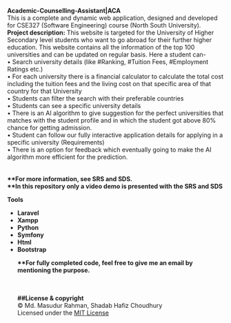 <b>Academic-Counselling-Assistant|ACA</b><br>
This is a complete and dynamic web application, designed and developed for CSE327 (Software Engineering) course (North South University).<br>
<b>Project description:</b> This website is targeted for the University of Higher Secondary level students who want to go abroad for their further higher education. This website contains all the information of the top 100 universities and can be updated on regular basis. Here a student can- <br>
•	Search university details (like #Ranking, #Tuition Fees, #Employment Ratings etc.)<br>
•	For each university there is a financial calculator to calculate the total cost including the tuition fees and the living cost on that specific area of that country for that University<br>
•	Students can filter the search with their preferable countries <br>
•	Students can see a specific university details<br>
•	There is an AI algorithm to give suggestion for the perfect universities that matches with the student profile and in which the student got above 80% chance for getting admission.<br>
•	Student can follow our fully interactive application details for applying in a specific university (Requirements)<br>
•	There is an option for feedback which eventually going to make the AI algorithm more efficient for the prediction.<br>
<br><br>
<b>**For more information, see SRS and SDS.<br>
**In this repository only a video demo is presented with the SRS and SDS<br>
  
<b>Tools</b>
<ul>
  <li>Laravel</li>
  <li>Xampp</li>
  <li>Python</li>
  <li>Symfony</li>
  <li>Html</li>
  <li>Bootstrap</li>
</u>
  
  

**For fully completed code, feel free to give me an email by mentioning the purpose.<br></b> <br><br>

<b>##License & copyright</b><br>
© Md. Masudur Rahman, Shadab Hafiz Choudhury<br>
Licensed under the [MIT License](LICENSE)


